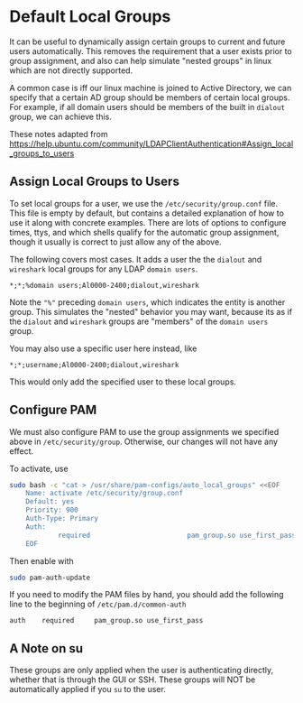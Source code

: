 # Default Local Groups

It can be useful to dynamically assign certain groups to current and future users automatically. This removes the requirement that a user exists prior to group assignment, and also can help simulate "nested groups" in linux which are not directly supported.

A common case is iff our linux machine is joined to Active Directory, we can specify that a certain AD group should be members of certain local groups. For example, if all domain users should be members of the built in `dialout` group, we can achieve this.

These notes adapted from <https://help.ubuntu.com/community/LDAPClientAuthentication#Assign_local_groups_to_users>

## Assign Local Groups to Users

To set local groups for a user, we use the `/etc/security/group.conf` file. This file is empty by default, but contains a detailed explanation of how to use it along with concrete examples. There are lots of options to configure times, ttys, and which shells qualify for the automatic group assignment, though it usually is correct to just allow any of the above.

The following covers most cases. It adds a user the the `dialout` and `wireshark` local groups for any LDAP `domain users`.

```text
*;*;%domain users;Al0000-2400;dialout,wireshark
```

Note the `"%"` preceding `domain users`, which indicates the entity is another group. This simulates the "nested" behavior you may want, because its as if the `dialout` and `wireshark` groups are "members" of the `domain users` group.

You may also use a specific user here instead, like

```text
*;*;username;Al0000-2400;dialout,wireshark
```

This would only add the specified user to these local groups.

## Configure PAM

We must also configure PAM to use the group assignments we specified above in `/etc/security/group`. Otherwise, our changes will not have any effect.

To activate, use

```bash
sudo bash -c "cat > /usr/share/pam-configs/auto_local_groups" <<EOF
    Name: activate /etc/security/group.conf
    Default: yes
    Priority: 900
    Auth-Type: Primary
    Auth:
            required                        pam_group.so use_first_pass
    EOF
```

Then enable with

```bash
sudo pam-auth-update
```

If you need to modify the PAM files by hand, you should add the following line to the beginning of `/etc/pam.d/common-auth`

```text
auth    required     pam_group.so use_first_pass
```

## A Note on su

These groups are only applied when the user is authenticating directly, whether that is through the GUI or SSH. These groups will NOT be automatically applied if you `su` to the user.
